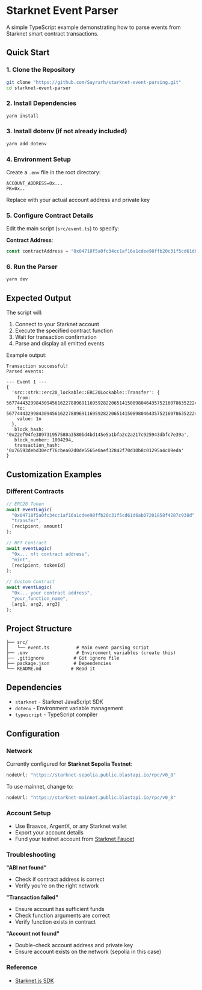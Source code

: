 # Starknet Event Parser

A simple TypeScript example demonstrating how to parse events from Starknet smart contract transactions.

## Quick Start

### 1. Clone the Repository
```bash
git clone "https://github.com/Sayrarh/starknet-event-parsing.git"
cd starknet-event-parser
```

### 2. Install Dependencies
```bash
yarn install
```

### 3. Install dotenv (if not already included)
```bash
yarn add dotenv
```

### 4. Environment Setup

Create a `.env` file in the root directory:

```env
ACCOUNT_ADDRESS=0x...
PK=0x..
```


Replace with your actual account address and private key

### 5. Configure Contract Details

Edit the main script (`src/event.ts`) to specify:

**Contract Address**: 
```typescript
const contractAddress = "0x04718f5a0fc34cc1af16a1cdee98ffb20c31f5cd61d6ab07201858f4287c938d"; // STRK token
```

### 6. Run the Parser
```bash
yarn dev
```

## Expected Output

The script will:
1. Connect to your Starknet account
2. Execute the specified contract function
3. Wait for transaction confirmation
4. Parse and display all emitted events

Example output:
```
Transaction successful!
Parsed events:

--- Event 1 ---
{
  'src::strk::erc20_lockable::ERC20Lockable::Transfer': {
    from: 567744432998430945616227889691169592822065141508980464357521607863522245033n,
    to: 567744432998430945616227889691169592822065141508980464357521607863522245033n,
    value: 1n
  },
   block_hash: '0x22ef94fe389731957580a3580bd4bd145e5a1bfa2c2a217c925943dbfc7e39a',
   block_number: 1004294,
   transaction_hash: '0x76593debd30ecf76cbea02d0de5565e0aef32842f70d10b8c01295a4c09eda'
}
```

## Customization Examples

### Different Contracts
```typescript
// ERC20 Token
await eventLogic(
  "0x04718f5a0fc34cc1af16a1cdee98ffb20c31f5cd61d6ab07201858f4287c938d",
  "transfer",
  [recipient, amount]
);

// NFT Contract  
await eventLogic(
  "0x... nft contract address",
  "mint",
  [recipient, tokenId]
);

// Custom Contract
await eventLogic(
  "0x... your contract address", 
  "your_function_name",
  [arg1, arg2, arg3]
);
```


## Project Structure

```
├── src/
│   └── event.ts          # Main event parsing script
├── .env                  # Environment variables (create this)
├── .gitignore           # Git ignore file
├── package.json         # Dependencies
└── README.md           # Read it
```

## Dependencies

- `starknet` - Starknet JavaScript SDK
- `dotenv` - Environment variable management
- `typescript` - TypeScript compiler

## Configuration

### Network
Currently configured for **Starknet Sepolia Testnet**:
```typescript
nodeUrl: "https://starknet-sepolia.public.blastapi.io/rpc/v0_8"
```

To use mainnet, change to:
```typescript
nodeUrl: "https://starknet-mainnet.public.blastapi.io/rpc/v0_8"
```

### Account Setup
- Use Braavos, ArgentX, or any Starknet wallet
- Export your account details
- Fund your testnet account from [Starknet Faucet](https://starknet-faucet.vercel.app/)


### Troubleshooting

**"ABI not found"**
- Check if contract address is correct
- Verify you're on the right network

**"Transaction failed"**
- Ensure account has sufficient funds
- Check function arguments are correct
- Verify function exists in contract

**"Account not found"**
- Double-check account address and private key
- Ensure account exists on the network (sepolia in this case)

###  Reference
- [Starknet.js SDK](https://www.starknetjs.com)